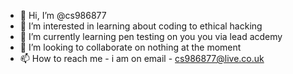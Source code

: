 - 👋 Hi, I’m @cs986877
- 👀 I’m interested in learning about coding to ethical hacking 
- 🌱 I’m currently learning pen testing on you you via lead acdemy 
- 💞️ I’m looking to collaborate on nothing at the moment 
- 📫 How to reach me - i am on email - cs986877@live.co.uk

<!---
cs986877/cs986877 is a ✨ special ✨ repository because its `README.md` (this file) appears on your GitHub profile.
You can click the Preview link to take a look at your changes.
--->
